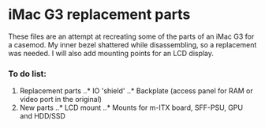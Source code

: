 # iMac G3 replacement parts
These files are an attempt at recreating some of the parts of an iMac G3 for a casemod.
My inner bezel shattered while disassembling, so a replacement was needed. 
I will also add mounting points for an LCD display.

### To do list:
1. Replacement parts
..* IO 'shield'
..* Backplate (access panel for RAM or video port in the original)
2. New parts
..* LCD mount
..* Mounts for m-ITX board, SFF-PSU, GPU and HDD/SSD


